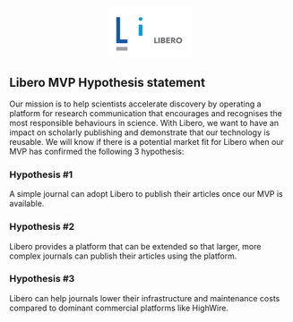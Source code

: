 <div align="center">
    <img src="/liberotext-logo.PNG" width="150px"</img> 
</div>

## Libero MVP Hypothesis statement



Our mission is to help scientists accelerate discovery by operating a platform for research communication that encourages and recognises the most responsible behaviours in science.
With Libero, we want to have an impact on scholarly publishing and demonstrate that our technology is reusable. We will know if there is a potential market fit for Libero when our MVP has confirmed the following 3 hypothesis:

### Hypothesis #1
A simple journal can adopt Libero to publish their articles once our MVP is available.

### Hypothesis #2
Libero provides a platform that can be extended so that larger, more complex journals can publish their articles using the platform.

### Hypothesis #3
Libero can help journals lower their infrastructure and maintenance costs compared to dominant commercial platforms like HighWire. 
